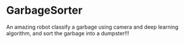 # GarbageSorter

An amazing robot classify a garbage using camera and deep learning algorithm, and sort the garbage into a dumpster!!!
